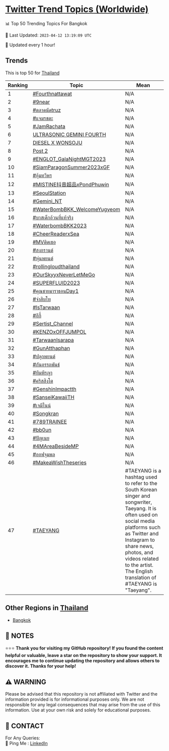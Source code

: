 [Twitter Trend Topics (Worldwide)](https://github.com/ErcinDedeoglu/Twitter-Trend-Topics)
==========


📊 Top 50 Trending Topics For Bangkok

📆 Last Updated: `2023-04-12 13:19:09 UTC`

🔧 Updated every 1 hour!


## Trends

This is top 50 for [Thailand](</Thailand>)

| Ranking | Topic | Mean |
| ------- | ------------ | ------------ |
| 1 | [#Fourthnattawat](http://twitter.com/search?q=%23Fourthnattawat) | N/A |
| 2 | [#9near](http://twitter.com/search?q=%239near) | N/A |
| 3 | [#ตลาดนัดtruz](http://twitter.com/search?q=%23%e0%b8%95%e0%b8%a5%e0%b8%b2%e0%b8%94%e0%b8%99%e0%b8%b1%e0%b8%94truz) | N/A |
| 4 | [#แจมรชตะ](http://twitter.com/search?q=%23%e0%b9%81%e0%b8%88%e0%b8%a1%e0%b8%a3%e0%b8%8a%e0%b8%95%e0%b8%b0) | N/A |
| 5 | [#JamRachata](http://twitter.com/search?q=%23JamRachata) | N/A |
| 6 | [ULTRASONIC GEMINI FOURTH](http://twitter.com/search?q=ULTRASONIC+GEMINI+FOURTH) | N/A |
| 7 | [DIESEL X WONSOJU](http://twitter.com/search?q=DIESEL+X+WONSOJU) | N/A |
| 8 | [Post 2](http://twitter.com/search?q=Post+2) | N/A |
| 9 | [#ENGLOT_GalaNightMGT2023](http://twitter.com/search?q=%23ENGLOT_GalaNightMGT2023) | N/A |
| 10 | [#SiamParagonSummer2023xGF](http://twitter.com/search?q=%23SiamParagonSummer2023xGF) | N/A |
| 11 | [#อุ้มทวีพร](http://twitter.com/search?q=%23%e0%b8%ad%e0%b8%b8%e0%b9%89%e0%b8%a1%e0%b8%97%e0%b8%a7%e0%b8%b5%e0%b8%9e%e0%b8%a3) | N/A |
| 12 | [#MISTINE抖音超品xPondPhuwin](http://twitter.com/search?q=%23MISTINE%e6%8a%96%e9%9f%b3%e8%b6%85%e5%93%81xPondPhuwin) | N/A |
| 13 | [#SeoulStation](http://twitter.com/search?q=%23SeoulStation) | N/A |
| 14 | [#Gemini_NT](http://twitter.com/search?q=%23Gemini_NT) | N/A |
| 15 | [#WaterBombBKK_WelcomeYugyeom](http://twitter.com/search?q=%23WaterBombBKK_WelcomeYugyeom) | N/A |
| 16 | [#บาสเด็กอ้วนที่แท้จริง](http://twitter.com/search?q=%23%e0%b8%9a%e0%b8%b2%e0%b8%aa%e0%b9%80%e0%b8%94%e0%b9%87%e0%b8%81%e0%b8%ad%e0%b9%89%e0%b8%a7%e0%b8%99%e0%b8%97%e0%b8%b5%e0%b9%88%e0%b9%81%e0%b8%97%e0%b9%89%e0%b8%88%e0%b8%a3%e0%b8%b4%e0%b8%87) | N/A |
| 17 | [#WaterbombBKK2023](http://twitter.com/search?q=%23WaterbombBKK2023) | N/A |
| 18 | [#CheerReaderxSea](http://twitter.com/search?q=%23CheerReaderxSea) | N/A |
| 19 | [#MVติดเธอ](http://twitter.com/search?q=%23MV%e0%b8%95%e0%b8%b4%e0%b8%94%e0%b9%80%e0%b8%98%e0%b8%ad) | N/A |
| 20 | [#สงกรานต์](http://twitter.com/search?q=%23%e0%b8%aa%e0%b8%87%e0%b8%81%e0%b8%a3%e0%b8%b2%e0%b8%99%e0%b8%95%e0%b9%8c) | N/A |
| 21 | [#หุ่นพยนต์](http://twitter.com/search?q=%23%e0%b8%ab%e0%b8%b8%e0%b9%88%e0%b8%99%e0%b8%9e%e0%b8%a2%e0%b8%99%e0%b8%95%e0%b9%8c) | N/A |
| 22 | [#rollingloudthailand](http://twitter.com/search?q=%23rollingloudthailand) | N/A |
| 23 | [#OurSkyyxNeverLetMeGo](http://twitter.com/search?q=%23OurSkyyxNeverLetMeGo) | N/A |
| 24 | [#SUPERFLUID2023](http://twitter.com/search?q=%23SUPERFLUID2023) | N/A |
| 25 | [#คุณชายมาราธอนDay1](http://twitter.com/search?q=%23%e0%b8%84%e0%b8%b8%e0%b8%93%e0%b8%8a%e0%b8%b2%e0%b8%a2%e0%b8%a1%e0%b8%b2%e0%b8%a3%e0%b8%b2%e0%b8%98%e0%b8%ad%e0%b8%99Day1) | N/A |
| 26 | [#จ่าสิบโท](http://twitter.com/search?q=%23%e0%b8%88%e0%b9%88%e0%b8%b2%e0%b8%aa%e0%b8%b4%e0%b8%9a%e0%b9%82%e0%b8%97) | N/A |
| 27 | [#IsTarwaan](http://twitter.com/search?q=%23IsTarwaan) | N/A |
| 28 | [#อีกี้](http://twitter.com/search?q=%23%e0%b8%ad%e0%b8%b5%e0%b8%81%e0%b8%b5%e0%b9%89) | N/A |
| 29 | [#Sertist_Channel](http://twitter.com/search?q=%23Sertist_Channel) | N/A |
| 30 | [#KENZOxOFFJUMPOL](http://twitter.com/search?q=%23KENZOxOFFJUMPOL) | N/A |
| 31 | [#TarwaanIsarapa](http://twitter.com/search?q=%23TarwaanIsarapa) | N/A |
| 32 | [#GunAtthaphan](http://twitter.com/search?q=%23GunAtthaphan) | N/A |
| 33 | [#ปลุกพยนต์](http://twitter.com/search?q=%23%e0%b8%9b%e0%b8%a5%e0%b8%b8%e0%b8%81%e0%b8%9e%e0%b8%a2%e0%b8%99%e0%b8%95%e0%b9%8c) | N/A |
| 34 | [#กันอรรถพันธ์](http://twitter.com/search?q=%23%e0%b8%81%e0%b8%b1%e0%b8%99%e0%b8%ad%e0%b8%a3%e0%b8%a3%e0%b8%96%e0%b8%9e%e0%b8%b1%e0%b8%99%e0%b8%98%e0%b9%8c) | N/A |
| 35 | [#ทีมพีรญา](http://twitter.com/search?q=%23%e0%b8%97%e0%b8%b5%e0%b8%a1%e0%b8%9e%e0%b8%b5%e0%b8%a3%e0%b8%8d%e0%b8%b2) | N/A |
| 36 | [#คริสสิงโต](http://twitter.com/search?q=%23%e0%b8%84%e0%b8%a3%e0%b8%b4%e0%b8%aa%e0%b8%aa%e0%b8%b4%e0%b8%87%e0%b9%82%e0%b8%95) | N/A |
| 37 | [#GenshinImpactth](http://twitter.com/search?q=%23GenshinImpactth) | N/A |
| 38 | [#SanseiKawaiiTH](http://twitter.com/search?q=%23SanseiKawaiiTH) | N/A |
| 39 | [#เจมีไนน์](http://twitter.com/search?q=%23%e0%b9%80%e0%b8%88%e0%b8%a1%e0%b8%b5%e0%b9%84%e0%b8%99%e0%b8%99%e0%b9%8c) | N/A |
| 40 | [#Songkran](http://twitter.com/search?q=%23Songkran) | N/A |
| 41 | [#789TRAINEE](http://twitter.com/search?q=%23789TRAINEE) | N/A |
| 42 | [#bb0un](http://twitter.com/search?q=%23bb0un) | N/A |
| 43 | [#ปัญเนย](http://twitter.com/search?q=%23%e0%b8%9b%e0%b8%b1%e0%b8%8d%e0%b9%80%e0%b8%99%e0%b8%a2) | N/A |
| 44 | [#4MAreaBesideMP](http://twitter.com/search?q=%234MAreaBesideMP) | N/A |
| 45 | [#ออฟจุมพล](http://twitter.com/search?q=%23%e0%b8%ad%e0%b8%ad%e0%b8%9f%e0%b8%88%e0%b8%b8%e0%b8%a1%e0%b8%9e%e0%b8%a5) | N/A |
| 46 | [#MakeaWishTheseries](http://twitter.com/search?q=%23MakeaWishTheseries) | N/A |
| 47 | [#TAEYANG](http://twitter.com/search?q=%23TAEYANG) | #TAEYANG is a hashtag used to refer to the South Korean singer and songwriter, Taeyang. It is often used on social media platforms such as Twitter and Instagram to share news, photos, and videos related to the artist. The English translation of #TAEYANG is "Taeyang". |



## Other Regions in [Thailand](</Thailand>)

* [Bangkok](</Thailand/Bangkok.md>)



## 📝 NOTES

⭐⭐⭐ **Thank you for visiting my GitHub repository! If you found the content helpful or valuable, leave a star on the repository to show your support. It encourages me to continue updating the repository and allows others to discover it. Thanks for your help!**


## ⚠️ WARNING

Please be advised that this repository is not affiliated with Twitter and the information provided is for informational purposes only. We are not responsible for any legal consequences that may arise from the use of this information. Use at your own risk and solely for educational purposes.


## 📨 CONTACT

 For Any Queries:  
            🏓 Ping Me : [LinkedIn](https://www.linkedin.com/in/ercindedeoglu/)
